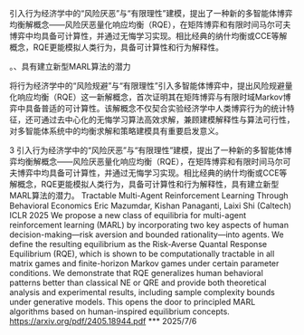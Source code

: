 引入行为经济学中的“风险厌恶”与“有限理性”建模，提出了一种新的多智能体博弈均衡解概念——风险厌恶量化响应均衡（RQE），在矩阵博弈和有限时间马尔可夫博弈中均具备可计算性，并通过无悔学习实现。相比经典的纳什均衡或CCE等解概念，RQE更能模拟人类行为，具备可计算性和行为解释性。

。、具有建立新型MARL算法的潜力

将行为经济学中的“风险规避”与“有限理性”引入多智能体博弈中，提出风险规避量化响应均衡（RQE）这一新解概念，首次证明其在矩阵博弈与有限时域Markov博弈中具备普适的可计算性。该解概念不仅契合实验经济学中人类博弈行为的统计特征，还可通过去中心化的无悔学习算法高效求解，兼顾建模解释性与算法可行性，对多智能体系统中的均衡求解和策略建模具有重要启发意义。


3	引入行为经济学中的“风险厌恶”与“有限理性”建模，提出了一种新的多智能体博弈均衡解概念——风险厌恶量化响应均衡（RQE），在矩阵博弈和有限时间马尔可夫博弈中均具备可计算性，并通过无悔学习实现。相比经典的纳什均衡或CCE等解概念，RQE更能模拟人类行为，具备可计算性和行为解释性，具有建立新型MARL算法的潜力。	Tractable Multi-Agent Reinforcement Learning Through Behavioral Economics	Eric Mazumdar, Kishan Panaganti, Laixi Shi (Caltech)	ICLR 2025	We propose a new class of equilibria for multi-agent reinforcement learning (MARL) by incorporating two key aspects of human decision-making—risk aversion and bounded rationality—into agents. We define the resulting equilibrium as the Risk-Averse Quantal Response Equilibrium (RQE), which is shown to be computationally tractable in all matrix games and finite-horizon Markov games under certain parameter conditions. We demonstrate that RQE generalizes human behavioral patterns better than classical NE or QRE and provide both theoretical analysis and experimental results, including sample complexity bounds under generative models. This opens the door to principled MARL algorithms based on human-inspired equilibrium concepts.	https://arxiv.org/pdf/2405.18944.pdf	***	2025/7/6
